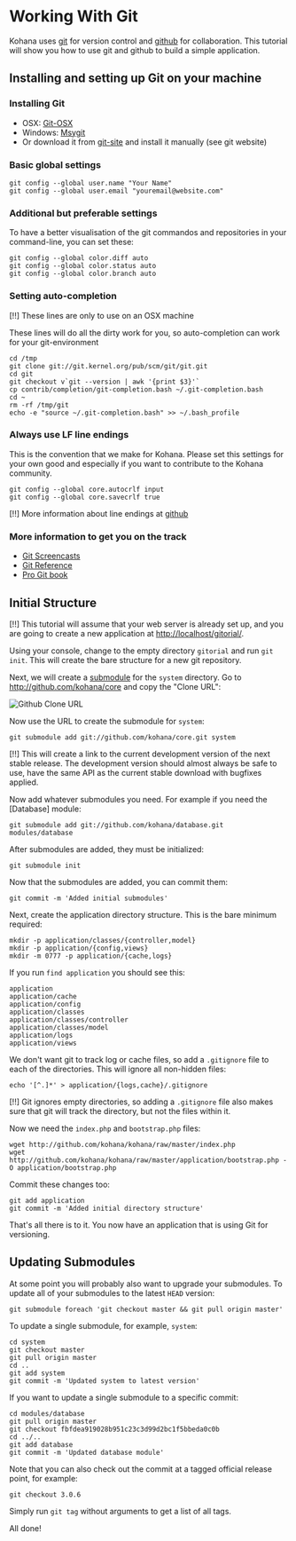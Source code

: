 # Working With Git

Kohana uses [git](http://git-scm.com/) for version control and [github](http://github.com/kohana) for collaboration. This tutorial will show you how to use git and github to build a simple application.

## Installing and setting up Git on your machine

### Installing Git

- OSX: [Git-OSX](http://code.google.com/p/git-osx-installer/)
- Windows: [Msygit](http://code.google.com/p/msysgit/)
- Or download it from [git-site](http://git-scm.com/) and install it manually (see git website)

### Basic global settings

    git config --global user.name "Your Name"
    git config --global user.email "youremail@website.com"

### Additional but preferable settings

To have a better visualisation of the git commandos and repositories in your command-line, you can set these:

    git config --global color.diff auto
    git config --global color.status auto
    git config --global color.branch auto

### Setting auto-completion

[!!] These lines are only to use on an OSX machine

These lines will do all the dirty work for you, so auto-completion can work for your git-environment

    cd /tmp
    git clone git://git.kernel.org/pub/scm/git/git.git
    cd git
    git checkout v`git --version | awk '{print $3}'`
    cp contrib/completion/git-completion.bash ~/.git-completion.bash
    cd ~
    rm -rf /tmp/git
    echo -e "source ~/.git-completion.bash" >> ~/.bash_profile
	
### Always use LF line endings

This is the convention that we make for Kohana. Please set this settings for your own good and especially if you want to contribute to the Kohana community.

    git config --global core.autocrlf input
    git config --global core.savecrlf true

[!!] More information about line endings at [github](http://help.github.com/dealing-with-lineendings/)

### More information to get you on the track

- [Git Screencasts](http://www.gitcasts.com/)
- [Git Reference](http://gitref.org/)
- [Pro Git book](http://progit.org/book/)

## Initial Structure

[!!] This tutorial will assume that your web server is already set up, and you are going to create a new application at <http://localhost/gitorial/>.

Using your console, change to the empty directory `gitorial` and run `git init`. This will create the bare structure for a new git repository.

Next, we will create a [submodule](http://www.kernel.org/pub/software/scm/git/docs/git-submodule.html) for the `system` directory. Go to <http://github.com/kohana/core> and copy the "Clone URL":

![Github Clone URL](http://img.skitch.com/20091019-rud5mmqbf776jwua6hx9nm1n.png)

Now use the URL to create the submodule for `system`:

    git submodule add git://github.com/kohana/core.git system

[!!] This will create a link to the current development version of the next stable release. The development version should almost always be safe to use, have the same API as the current stable download with bugfixes applied.

Now add whatever submodules you need. For example if you need the [Database] module:

    git submodule add git://github.com/kohana/database.git modules/database

After submodules are added, they must be initialized:

    git submodule init

Now that the submodules are added, you can commit them:

    git commit -m 'Added initial submodules'

Next, create the application directory structure. This is the bare minimum required:

    mkdir -p application/classes/{controller,model}
    mkdir -p application/{config,views}
    mkdir -m 0777 -p application/{cache,logs}

If you run `find application` you should see this:

    application
    application/cache
    application/config
    application/classes
    application/classes/controller
    application/classes/model
    application/logs
    application/views

We don't want git to track log or cache files, so add a `.gitignore` file to each of the directories. This will ignore all non-hidden files:

    echo '[^.]*' > application/{logs,cache}/.gitignore

[!!] Git ignores empty directories, so adding a `.gitignore` file also makes sure that git will track the directory, but not the files within it.

Now we need the `index.php` and `bootstrap.php` files:

    wget http://github.com/kohana/kohana/raw/master/index.php
    wget http://github.com/kohana/kohana/raw/master/application/bootstrap.php -O application/bootstrap.php

Commit these changes too:

    git add application
    git commit -m 'Added initial directory structure'

That's all there is to it. You now have an application that is using Git for versioning.

## Updating Submodules

At some point you will probably also want to upgrade your submodules. To update all of your submodules to the latest `HEAD` version:

    git submodule foreach 'git checkout master && git pull origin master'

To update a single submodule, for example, `system`:

    cd system
    git checkout master
    git pull origin master
    cd ..
    git add system
    git commit -m 'Updated system to latest version'

If you want to update a single submodule to a specific commit:

    cd modules/database
    git pull origin master
    git checkout fbfdea919028b951c23c3d99d2bc1f5bbeda0c0b
    cd ../..
    git add database
    git commit -m 'Updated database module'

Note that you can also check out the commit at a tagged official release point, for example:

    git checkout 3.0.6

Simply run `git tag` without arguments to get a list of all tags.

All done!
